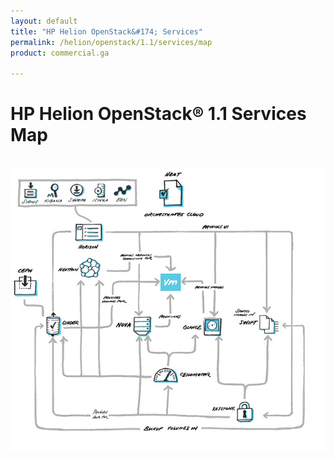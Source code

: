 ```yaml
---
layout: default
title: "HP Helion OpenStack&#174; Services"
permalink: /helion/openstack/1.1/services/map
product: commercial.ga

---
```

<!--PUBLISHED-->


<script>

function PageRefresh {
onLoad="window.refresh"
}

PageRefresh();

</script>



<!--
<p style="font-size: small;"> <a href="/helion/openstack/1.1/">&#9664; PREV | <a href="/helion/openstack/1.1/">&#9650; UP</a> | <a href="/helion/openstack/1.1/faq/">NEXT &#9654; </a></p>
-->
# HP Helion OpenStack&reg; 1.1 Services Map
<br />

<img src="media/serviceflow.png" border="0"  usemap="#mainHOS" alt="">
<map name="mainHOS"> 
<area  alt="" title="The HP Helion OpenStack Sirius Service is a REST-based web service for storage device management. It is used to configure of storage services such as Cinder and Swift that run in the overcloud and manage various storage devices." href="/helion/openstack/1.1/services/mapSirius" shape="rect" coords="18,27,59,74" style="outline:none;" target="_self">
<area  alt="" title="Kibana is an open source Apache Licensed, browser based analytics and search dashboard for ElasticSearch." href="/helion/openstack/1.1/services/mapKibana" shape="rect" coords="71,27,112,74" style="outline:none;" target="_self">
<area  alt="" title="The HP Helion OpenStack Sherpa Service provides a link to the remote web catalog containing a repository of software available for purchase and download into the HP Helion environment." href="/helion/openstack/1.1/services/mapSherpa" shape="rect" coords="121,30,158,77" style="outline:none;" target="_self">
<area  alt="" title="The Icinga service runs in the undercloud and helps cloud admins monitor the disk usage of Swift storage nodes." href="/helion/openstack/1.1/services/mapIcinga" shape="rect" coords="171,27,208,74" style="outline:none;" target="_self">
<area  alt="" title="EON is a service sub component that captures details of the vCenter server in a Cloud Controller and provides the details of the clusters for configuring the list of clusters managed by ESX Proxy Compute node." href="/helion/openstack/1.1/services/mapEon" shape="rect" coords="217,27,254,74" style="outline:none;" target="_self">
<area  alt="" title="Heat is the orchestration component of OpenStack. It implements an orchestration engine to launch multiple composite cloud applications based on templates in the form of text files that can be treated like code" href="/helion/openstack/1.1/services/mapHeat" shape="rect" coords="314,27,364,77" style="outline:none;" target="_self">
<area  alt="" title="Horizon is the dashboard behind OpenStack. It is the only graphical interface to OpenStack, so this may be the only component to actually see." href="/helion/openstack/1.1/services/mapHorizon" shape="rect" coords="137,120,200,171" style="outline:none;" target="_self">
<area  alt="" title="Neutron provides the networking capability for OpenStack, providing networking as a service between interface devices  managed by other OpenStack services, such as Nova." href="/helion/openstack/1.1/services/mapNeutron" shape="rect" coords="132,189,195,240" style="outline:none;" target="_self">
<area  alt="" title="Nova is the primary computing engine behind OpenStack. Nova is a cloud computing fabric controller, the main part of an IaaS system. Individuals and organizations can use Nova to host and manage their own cloud computing systems." href="/helion/openstack/1.1/services/mapNova" shape="rect" coords="253,309,303,358" style="outline:none;" target="_self">
<area  alt="" title="Glance provides a service where users can upload and discover data assets that are meant to be used with other services. This currently includes images and metadata definitions." href="/helion/openstack/1.1/services/mapGlance" shape="rect" coords="398,314,448,363" style="outline:none;" target="_self">
<area  alt="" title="The OpenStack Object Store, known as Swift, offers cloud storage software so that you can store and retrieve lots of data with a simple API." href="/helion/openstack/1.1/services/mapSwift" shape="rect" coords="518,308,568,357" style="outline:none;" target="_self">
<area  alt="" title="Keystone is the OpenStack component that provides Identity, Token, Catalog and Policy services for use specifically by components in the OpenStack family. It implements the OpenStack Identity API." href="/helion/openstack/1.1/services/mapKeystone" shape="rect" coords="468,488,518,537" style="outline:none;" target="_self">
<area  alt="" title="Ceilometer provides telemetry services, which allow the cloud to provide individual billing services. Ceilometer delivers a unique point of contact for billing systems to acquire all of the measurements they need to establish customer billing, across all current OpenStack core components." href="/helion/openstack/1.1/services/mapCeilometer" shape="rect" coords="294,414,353,460" style="outline:none;" target="_self">
<area  alt="" title="Cinder is a Block Storage service for OpenStack. It is designed to allow the use of either a reference implementation to present storage resources to end users that can be consumed by OpenStack compute." href="/helion/openstack/1.1/services/mapCinder" shape="rect" coords="64,309,123,362" style="outline:none;" target="_self">
<area  alt="" title="Ceph is a massively scalable, distributed storage system comprised of an object store, block store, and distributed file system." href="/helion/openstack/1.1/services/mapCeph" shape="rect" coords="0,210,59,274" style="outline:none;" target="_self">

</map>
